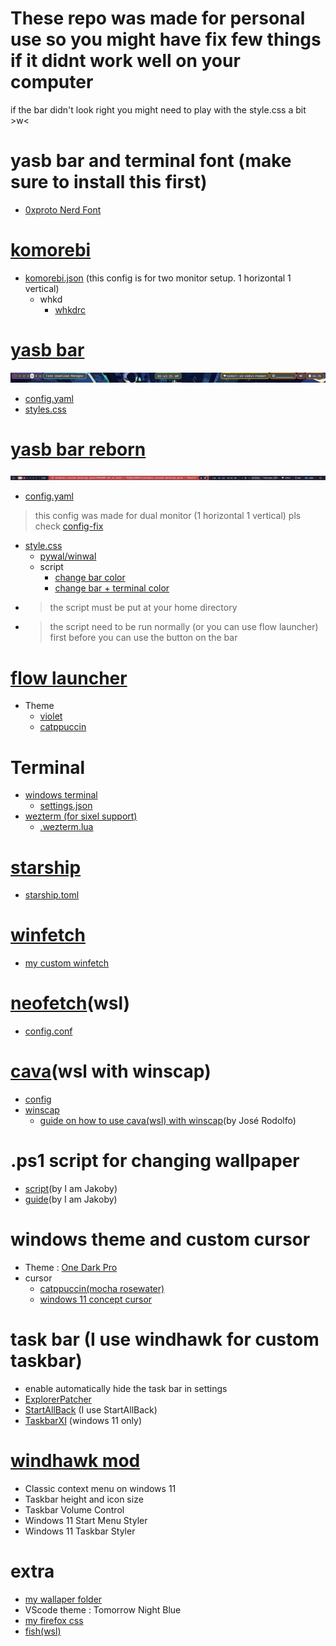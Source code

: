 # These repo was made for personal use so you might have fix few things if it didnt work well on your computer
if the bar didn't look right you might need to play with the style.css a bit >w<

# yasb bar and terminal font (make sure to install this first)
* [0xproto Nerd Font](https://github.com/ryanoasis/nerd-fonts/releases/download/v3.2.1/0xProto.zip)

# [komorebi](https://github.com/LGUG2Z/komorebi)
* [komorebi.json](https://github.com/Rifqi2007c/windows-custom-desktop-pack/blob/main/komorebi.json) (this config is for two monitor setup. 1 horizontal 1 vertical)
    - whkd
        - [whkdrc](https://github.com/Rifqi2007c/windows-custom-desktop-pack/blob/main/whkdrc)

# [yasb bar](https://github.com/da-rth/yasb)
![alt text](asset/topbar.png)
* [config.yaml](https://github.com/Rifqi2007c/windows-custom-desktop-pack/blob/main/.yasb/config.yaml)
* [styles.css](https://github.com/Rifqi2007c/windows-custom-desktop-pack/blob/main/.yasb/styles.css)

# [yasb bar reborn](https://github.com/amnweb/yasb)
![alt text](asset/reborn-bar.png)
* [config.yaml](https://github.com/Rifqi2007c/windows-custom-desktop-pack/blob/main/yasb%20reborn/config.yaml)
> this config was made for dual monitor (1 horizontal 1 vertical) pls check [config-fix](https://github.com/Rifqi2007c/windows-custom-desktop-pack/blob/main/config-fix.md)
* [style.css](https://github.com/Rifqi2007c/windows-custom-desktop-pack/blob/main/yasb%20reborn/styles.css)
   - [pywal/winwal](https://github.com/scaryrawr/winwal)
   - script
      - [change bar color](https://github.com/Rifqi2007c/windows-custom-desktop-pack/blob/main/yasb%20reborn/yasbc.ps1)
      - [change bar + terminal color](https://github.com/Rifqi2007c/windows-custom-desktop-pack/blob/main/yasb%20reborn/yasbc%2Bterminal.ps1)
 * > the script must be put at your home directory
 * > the script need to be run normally (or you can use flow launcher) first before you can use the button on the bar

# [flow launcher](https://www.flowlauncher.com/)
* Theme
    - [violet](https://github.com/eliaszon/Violet.flow)
    - [catppuccin](https://github.com/catppuccin/flow-launcher) 

# Terminal
* [windows terminal](https://github.com/microsoft/terminal)
   - [settings.json](https://github.com/Rifqi2007c/windows-custom-desktop-pack/blob/main/settings.json)
* [wezterm (for sixel support)](https://wezfurlong.org/wezterm/index.html)
   - [.wezterm.lua](https://github.com/Rifqi2007c/windows-custom-desktop-pack/blob/main/.wezterm.lua)
 
# [starship](https://starship.rs/)
* [starship.toml](https://github.com/Rifqi2007c/windows-custom-desktop-pack/blob/main/starship.toml)

# [winfetch](https://github.com/lptstr/winfetch)
* [my custom winfetch](https://github.com/Rifqi2007c/winfetch-custom-theme)

# [neofetch](https://github.com/dylanaraps/neofetch)(wsl)
* [config.conf](https://github.com/Rifqi2007c/windows-custom-desktop-pack/blob/main/config.conf)

# [cava](https://github.com/karlstav/cava)(wsl with winscap)
* [config](https://github.com/Rifqi2007c/windows-custom-desktop-pack/blob/main/config)
* [winscap](https://github.com/quantum5/winscap)
  - [guide on how to use cava(wsl) with winscap](https://www.youtube.com/watch?v=Sp1Qjdqt4TQ&list=WL&index=1&t=77s)(by José Rodolfo)

# .ps1 script for changing wallpaper
* [script](https://github.com/I-Am-Jakoby/PowerShell-for-Hackers/blob/main/Functions/Set-WallPaper.md)(by I am Jakoby)
* [guide](https://www.youtube.com/watch?v=N1Vdkd7P_cM)(by I am Jakoby)

# windows theme and custom cursor
* Theme : [One Dark Pro](https://www.deviantart.com/niivu/art/One-Dark-Pro-for-Windows-11-930312689)
* cursor
    - [catppuccin(mocha rosewater)](https://www.deviantart.com/niivu/art/Catppuccin-Cursors-921387705)
    - [windows 11 concept cursor](https://www.deviantart.com/jepricreations/art/Windows-11-Cursors-Concept-886489356)

# task bar (I use windhawk for custom taskbar)
* enable automatically hide the task bar in settings
* [ExplorerPatcher](https://github.com/valinet/ExplorerPatcher)
* [StartAllBack](https://www.startallback.com/) (I use StartAllBack)
* [TaskbarXI](https://github.com/ChrisAnd1998/TaskbarXI) (windows 11 only)

# [windhawk mod](https://windhawk.net)
* Classic context menu on windows 11
* Taskbar height and icon size
* Taskbar Volume Control
* Windows 11 Start Menu Styler
* Windows 11 Taskbar Styler

# extra
* [my wallaper folder](https://drive.google.com/drive/folders/1GuL6vkfVSh4UMI_UacVN7z4jhkNDJDlW?usp=drive_link)
* VScode theme : Tomorrow Night Blue
* [my firefox css](https://github.com/Rifqi2007c/firefox-css)
* [fish(wsl)](https://fishshell.com/)

